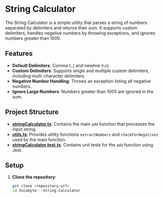# String Calculator

The String Calculator is a simple utility that parses a string of numbers separated by delimiters and returns their sum. It supports custom delimiters, handles negative numbers by throwing exceptions, and ignores numbers greater than 1000.

## Features

- **Default Delimiters**: Comma (`,`) and newline (`\n`).
- **Custom Delimiters**: Supports single and multiple custom delimiters, including multi-character delimiters.
- **Negative Number Handling**: Throws an exception listing all negative numbers.
- **Ignore Large Numbers**: Numbers greater than 1000 are ignored in the sum.

## Project Structure

- **[stringCalculator.ts](src/stringCalculator.ts)**: Contains the main `add` function that processes the input string.
- **[utils.ts](src/utils.ts)**: Provides utility functions `extractNumbers` and `checkForNegatives` used by the main function.
- **[stringCalculator.test.ts](src/stringCalculator.test.ts)**: Contains unit tests for the `add` function using Jest.

## Setup

1. **Clone the repository**:
   ```bash
   git clone <repository-url>
   cd Incubyte---String-Calculator
